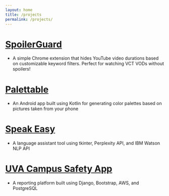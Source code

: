 ```yaml
---
layout: home
title: /projects
permalink: /projects/
---
```


# <a href="https://github.com/itskevinshi/hide-video-duration" target="_blank" rel="noopener noreferrer">SpoilerGuard</a>
- A simple Chrome extension that hides YouTube video durations based on customizable keyword filters. Perfect for watching VCT VODs without spoilers!
# <a href="https://github.com/itskevinshi/Palettable" target="_blank" rel="noopener noreferrer">Palettable</a>
- An Android app built using Kotlin for generating color palettes based on pictures taken from your phone
# <a href="https://github.com/colbycheese55/Speak-Easy" target="_blank" rel="noopener noreferrer">Speak Easy</a>
- A language assistant tool using tkinter, Perplexity API, and IBM Watson NLP API
# <a href="https://github.com/uva-cs3240-s24/project-b-09" target="_blank" rel="noopener noreferrer">UVA Campus Safety App</a>
- A reporting platform built using Django, Bootstrap, AWS, and PostgreSQL
